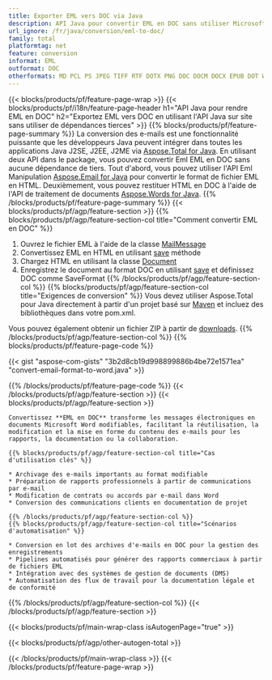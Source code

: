 ```yaml
---
title: Exporter EML vers DOC via Java
description: API Java pour convertir EML en DOC sans utiliser Microsoft Word ou Outlook
url_ignore: /fr/java/conversion/eml-to-doc/
family: total
platformtag: net
feature: conversion
informat: EML
outformat: DOC
otherformats: MD PCL PS JPEG TIFF RTF DOTX PNG DOC DOCM DOCX EPUB DOT WORDML EMF DOTM TEXT FLATOPC OTT SVG XPS GIF ODT PDF
---
```

{{< blocks/products/pf/feature-page-wrap >}}
{{< blocks/products/pf/i18n/feature-page-header h1="API Java pour rendre EML en DOC" h2="Exportez EML vers DOC en utilisant l'API Java sur site sans utiliser de dépendances tierces" >}}
{{% blocks/products/pf/feature-page-summary %}}
La conversion des e-mails est une fonctionnalité puissante que les développeurs Java peuvent intégrer dans toutes les applications Java J2SE, J2EE, J2ME via [Aspose.Total for Java](https://products.aspose.com/total/java/). En utilisant deux API dans le package, vous pouvez convertir Eml EML en DOC sans aucune dépendance de tiers. Tout d'abord, vous pouvez utiliser l'API Eml Manipulation [Aspose.Email for Java](https://products.aspose.com/email/java/) pour convertir le format de fichier EML en HTML. Deuxièmement, vous pouvez restituer HTML en DOC à l'aide de l'API de traitement de documents [Aspose.Words for Java](https://products.aspose.com/words/java/).
{{% /blocks/products/pf/feature-page-summary  %}}
{{< blocks/products/pf/agp/feature-section >}}
{{% blocks/products/pf/agp/feature-section-col title="Comment convertir EML en DOC" %}}
1. Ouvrez le fichier EML à l'aide de la classe [MailMessage](https://reference.aspose.com/eml/java/com.aspose.eml/mailmessage)
2. Convertissez EML en HTML en utilisant [save](https://reference.aspose.com/eml/java/com.aspose.eml/MailMessage#save(java.io.OutputStream,%20com.aspose.eml.SaveOptions)) méthode
3. Chargez HTML en utilisant la classe [Document](https://reference.aspose.com/words/java/com.aspose.words/Document)
4. Enregistrez le document au format DOC en utilisant [save](https://reference.aspose.com/words/java/com.aspose.words/Document#save(java.lang.String,com.aspose.words.SaveOptions)) et définissez DOC comme SaveFormat
{{% /blocks/products/pf/agp/feature-section-col %}}
{{% blocks/products/pf/agp/feature-section-col title="Exigences de conversion" %}}
Vous devez utiliser Aspose.Total pour Java directement à partir d'un projet basé sur [Maven](https://releases.aspose.com/total/java/) et incluez des bibliothèques dans votre pom.xml.

Vous pouvez également obtenir un fichier ZIP à partir de [downloads](https://releases.aspose.com/total/java).
{{% /blocks/products/pf/agp/feature-section-col %}}
{{% blocks/products/pf/feature-page-code %}}
{{< gist "aspose-com-gists" "3b2d8cb19d998899886b4be72e1571ea" "convert-email-format-to-word.java" >}}
{{% /blocks/products/pf/feature-page-code %}}
{{< /blocks/products/pf/agp/feature-section >}}
{{< blocks/products/pf/agp/feature-section >}}
```
Convertissez **EML en DOC** transforme les messages électroniques en documents Microsoft Word modifiables, facilitant la réutilisation, la modification et la mise en forme du contenu des e-mails pour les rapports, la documentation ou la collaboration.

{{% blocks/products/pf/agp/feature-section-col title="Cas d'utilisation clés" %}}

* Archivage des e-mails importants au format modifiable
* Préparation de rapports professionnels à partir de communications par e-mail
* Modification de contrats ou accords par e-mail dans Word
* Conversion des communications clients en documentation de projet

{{% /blocks/products/pf/agp/feature-section-col %}}
{{% blocks/products/pf/agp/feature-section-col title="Scénarios d'automatisation" %}}

* Conversion en lot des archives d'e-mails en DOC pour la gestion des enregistrements
* Pipelines automatisés pour générer des rapports commerciaux à partir de fichiers EML
* Intégration avec des systèmes de gestion de documents (DMS)
* Automatisation des flux de travail pour la documentation légale et de conformité
```
{{% /blocks/products/pf/agp/feature-section-col %}}
{{< /blocks/products/pf/agp/feature-section >}}
{{< blocks/products/pf/main-wrap-class isAutogenPage="true" >}}

{{< blocks/products/pf/agp/other-autogen-total >}}

{{< /blocks/products/pf/main-wrap-class >}}
{{< /blocks/products/pf/feature-page-wrap >}}